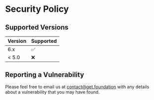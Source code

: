 # Security Policy

## Supported Versions

| Version | Supported          |
| ------- | ------------------ |
| 6.x     | :white_check_mark: |
| < 5.0   | :x:                |

## Reporting a Vulnerability

Please feel free to email us at contact@get.foundation with any details about a vulnerability that you may have found.
